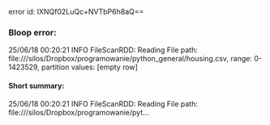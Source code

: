 error id: IXNQf02LuQc+NVTbP6h8aQ==
### Bloop error:

25/06/18 00:20:21 INFO FileScanRDD: Reading File path: file://<HOME>/silos/Dropbox/programowanie/python_general/housing.csv, range: 0-1423529, partition values: [empty row]
#### Short summary: 

25/06/18 00:20:21 INFO FileScanRDD: Reading File path: file://<HOME>/silos/Dropbox/programowanie/pyt...